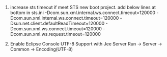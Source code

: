 1. increase sts timeout if meet STS new boot project. add below lines at bottom in sts.ini
-Dcom.sun.xml.internal.ws.connect.timeout=120000
-Dcom.sun.xml.internal.ws.connect.timeout=120000
-Dsun.net.client.defaultReadTimeout=120000
-Dcom.sun.xml.ws.connect.timeout=120000
-Dcom.sun.xml.ws.request.timeout=120000

2. Enable Eclipse Console UTF-8 Support with Jee Server
   Run -> Server -> Common -> Encoding(UTF-8)